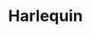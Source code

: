 ---
codehost: https://github.com/https://github.com/tconbeer/harlequin
logohandle: harlequinsh
sort: harlequinsh
title: Harlequin
website: https://harlequin.sh/
---